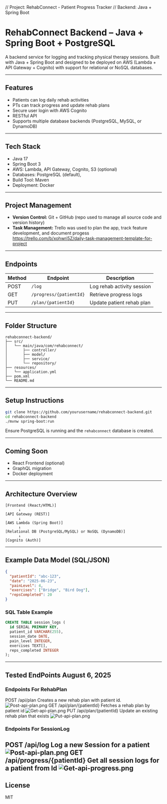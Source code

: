 // Project: RehabConnect - Patient Progress Tracker
// Backend: Java + Spring Boot

# RehabConnect Backend – Java + Spring Boot + PostgreSQL

A backend service for logging and tracking physical therapy sessions. Built with Java + Spring Boot and designed to be deployed on AWS (Lambda + API Gateway + Cognito) with support for relational or NoSQL databases.

---

## Features
- Patients can log daily rehab activities
- PTs can track progress and update rehab plans
- Secure user login with AWS Cognito
- RESTful API
- Supports multiple database backends (PostgreSQL, MySQL, or DynamoDB)

---

## Tech Stack
- Java 17
- Spring Boot 3
- AWS: Lambda, API Gateway, Cognito, S3 (optional)
- Databases: PostgreSQL (default),
- Build Tool: Maven
- Deployment: Docker

---
##  Project Management

- **Version Control:** Git + GitHub (repo used to manage all source code and version history)
- **Task Management:** Trello was used to plan the app, track feature development, and document progess https://trello.com/b/xohwri5Z/daily-task-management-template-for-project 

---

## Endpoints
| Method | Endpoint                 | Description                         |
|--------|--------------------------|-------------------------------------|
| POST   | `/log`                   | Log rehab activity session          |
| GET    | `/progress/{patientId}` | Retrieve progress logs              |
| PUT    | `/plan/{patientId}`     | Update patient rehab plan           |

---

## Folder Structure
```
rehabconnect-backend/
├── src/
│   └── main/java/com/rehabconnect/
│       ├── controller/
│       ├── model/
│       ├── service/
│       └── repository/
├── resources/
│   └── application.yml
├── pom.xml
└── README.md
```

---

## Setup Instructions
```bash
git clone https://github.com/yourusername/rehabconnect-backend.git
cd rehabconnect-backend
./mvnw spring-boot:run
```

Ensure PostgreSQL is running and the `rehabconnect` database is created.

---

## Coming Soon
- React Frontend (optional)
- GraphQL migration
- Docker deployment

---

## Architecture Overview
```
[Frontend (React/HTML)]
      ↓
[API Gateway (REST)]
      ↓
[AWS Lambda (Spring Boot)]
      ↓
[Relational DB (PostgreSQL/MySQL) or NoSQL (DynamoDB)]
      ↓
[Cognito (Auth)]
```

---

## Example Data Model (SQL/JSON)
```json
{
  "patientId": "abc-123",
  "date": "2025-06-23",
  "painLevel": 4,
  "exercises": ["Bridge", "Bird Dog"],
  "repsCompleted": 20
}
```

### SQL Table Example
```sql
CREATE TABLE session_logs (
  id SERIAL PRIMARY KEY,
  patient_id VARCHAR(255),
  session_date DATE,
  pain_level INTEGER,
  exercises TEXT[],
  reps_completed INTEGER
);
```
---
## Tested EndPoints August 6, 2025
### Endpoints For RehabPlan
POST /api/plan 
Creates a new rehab plan with patient id.
![Post-api-plan.png](screenshots/Post-api-plan.png)
GET /api/plan/{patientId}
Fetches a rehab plan by patient id
![Get-api-plan.png](screenshots/Get-api-plan.png)
PUT /api/plan/{patientId}
Update an existing rehab plan that exists 
![Put-api-plan.png](screenshots/Put-api-plan.png)


### Endpoints For SessionLog

POST /api/log 
Log a new Session for a patient 
![Post-api-plan.png](screenshots/Post-api-plan.png)
GET /api/progress/{patientId}
Get all session logs for a patient from Id
![Get-api-progress.png](screenshots/Get-api-progress.png)
---

## License
MIT
